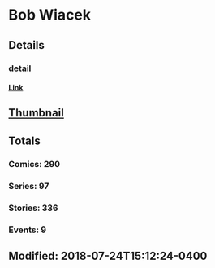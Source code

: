 # Bob  Wiacek 
## Details
### detail
#### [Link](http://marvel.com/comics/creators/2030/bob_wiacek?utm_campaign=apiRef&utm_source=225578a89fc76f3d20fbffda5d17a88d)
## [Thumbnail](http://i.annihil.us/u/prod/marvel/i/mg/c/30/4bc35ee8cc081.jpg)
## Totals
### Comics: 290
### Series: 97
### Stories: 336
### Events: 9
## Modified: 2018-07-24T15:12:24-0400